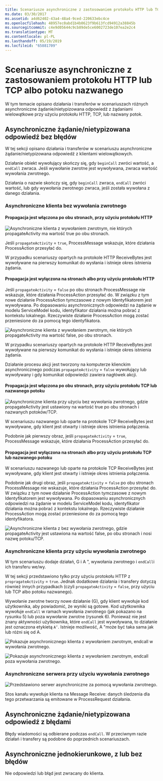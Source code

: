 ```yaml
---
title: Scenariusze asynchroniczne z zastosowaniem protokołu HTTP lub TCP albo potoku nazwanego
ms.date: 03/30/2017
ms.assetid: a4d62402-43a4-48a4-9ced-220633ebc4ce
ms.openlocfilehash: 48957ec0abd1b4b0623f9b613fcd94912a38845b
ms.sourcegitcommit: c4e9d05644c9cb89de5ce6002723de107ea2e2c4
ms.translationtype: MT
ms.contentlocale: pl-PL
ms.lasthandoff: 05/19/2019
ms.locfileid: "65881709"
---
```

# <a name="asynchronous-scenarios-using-http-tcp-or-named-pipe"></a>Scenariusze asynchroniczne z zastosowaniem protokołu HTTP lub TCP albo potoku nazwanego
W tym temacie opisano działania i transferów w scenariuszach różnych asynchroniczne żądanie/nietypizowana odpowiedź z żądaniami wielowątkowe przy użyciu protokołu HTTP, TCP, lub nazwany potok.  
  
## <a name="asynchronous-requestreply-without-errors"></a>Asynchroniczne żądanie/nietypizowana odpowiedź bez błędów  
 W tej sekcji opisano działania i transferów w scenariuszu asynchroniczne żądanie/nietypizowana odpowiedź z klientami wielowątkowych.  
  
 Działanie obiekt wywołujący skończy się, gdy `beginCall` zwróci wartość, a `endCall` zwraca. Jeśli wywołanie zwrotne jest wywoływana, zwraca wartość wywołania zwrotnego.  
  
 Działania o nazwie skończy się, gdy `beginCall` zwraca, `endCall` zwróci wartość, lub gdy wywołania zwrotnego zwraca, jeśli została wywołana z danego działania.  
  
### <a name="asynchronous-client-without-callback"></a>Asynchroniczne klienta bez wywołania zwrotnego  
  
#### <a name="propagation-is-enabled-on-both-sides-using-http"></a>Propagacja jest włączona po obu stronach, przy użyciu protokołu HTTP  
 ![Asynchroniczne klienta z wywołaniem zwrotnym, nie których propagateActivity ma wartość true po obu stronach.](./media/asynchronous-scenarios-using-http-tcp-or-named-pipe/asynchronous-client-no-callback.gif)   
  
 Jeśli `propagateActivity` = `true`, ProcessMessage wskazuje, które działania ProcessAction przesyłać do.  
  
 W przypadku scenariuszy opartych na protokole HTTP ReceiveBytes jest wywoływane na pierwszy komunikat do wysłania i istnieje okres istnienia żądania.  
  
#### <a name="propagation-is-disabled-on-either-sides-using-http"></a>Propagacja jest wyłączona na stronach albo przy użyciu protokołu HTTP  
 Jeśli `propagateActivity` = `false` po obu stronach ProcessMessage nie wskazuje, które działania ProcessAction przesyłać do. W związku z tym nowe działanie ProcessAction tymczasowe z nowym Identyfikatorem jest wywoływana. Po dopasowaniu asynchronicznych odpowiedzi na żądanie w modelu ServiceModel kodu, identyfikator działania można pobrać z kontekstu lokalnego. Rzeczywiste działanie ProcessAction mogą zostać przeniesione do za pomocą tego identyfikatora.  
  
 ![Asynchroniczne klienta z wywołaniem zwrotnym, nie których propagateActivity ma wartość false, po obu stronach.](./media/asynchronous-scenarios-using-http-tcp-or-named-pipe/asynchronous-scenario-propagation-disabled-either-side.gif)  
    
 W przypadku scenariuszy opartych na protokole HTTP ReceiveBytes jest wywoływane na pierwszy komunikat do wysłania i istnieje okres istnienia żądania.  
  
 Działanie procesu akcji jest tworzony na komputerze klienckim asynchronicznego podczas `propagateActivity` = `false` wywołujący lub wywoływany i gdy komunikat odpowiedzi zawiera nagłówek akcji.  
  
#### <a name="propagation-is-enabled-on-both-sides-using-tcp-or-named-pipe"></a>Propagacja jest włączona po obu stronach, przy użyciu protokołu TCP lub nazwanego potoku  
 ![Asynchroniczne klienta przy użyciu bez wywołania zwrotnego, gdzie propagateActivity jest ustawiony na wartość true po obu stronach i nazwanych potoków/TCP.](./media/asynchronous-scenarios-using-http-tcp-or-named-pipe/asynchronous-scenario-propagation-enabled-using-tcp.gif)  
  
 W scenariuszu nazwanego lub oparte na protokole TCP ReceiveBytes jest wywoływane, gdy klient jest otwarty i istnieje okres istnienia połączenia.  
  
 Podobnie jak pierwszy obraz, jeśli `propagateActivity` = `true`, ProcessMessage wskazuje, które działania ProcessAction przesyłać do.  
  
#### <a name="propagation-is-disabled-on-either-sides-using-tcp-or-named-pipe"></a>Propagacja jest wyłączona na stronach albo przy użyciu protokołu TCP lub nazwanego potoku  
 W scenariuszu nazwanego lub oparte na protokole TCP ReceiveBytes jest wywoływane, gdy klient jest otwarty i istnieje okres istnienia połączenia.  
  
 Podobnie jak drugi obraz, jeśli `propagateActivity` = `false` po obu stronach ProcessMessage nie wskazuje, które działania ProcessAction przesyłać do. W związku z tym nowe działanie ProcessAction tymczasowe z nowym Identyfikatorem jest wywoływana. Po dopasowaniu asynchronicznych odpowiedzi na żądanie w modelu ServiceModel kodu, identyfikator działania można pobrać z kontekstu lokalnego. Rzeczywiste działanie ProcessAction mogą zostać przeniesione do za pomocą tego identyfikatora.  
  
 ![Asynchroniczne klienta z bez wywołania zwrotnego, gdzie propagateActivity jest ustawiona na wartość false, po obu stronach i nosi nazwę potoku/TCP.](./media/asynchronous-scenarios-using-http-tcp-or-named-pipe/asynchronous-scenario-propagation-disabled-using-tcp.gif)  
    
### <a name="asynchronous-client-with-callback"></a>Asynchroniczne klienta przy użyciu wywołania zwrotnego  
 W tym scenariuszu dodaje działań, G i A ", wywołania zwrotnego i `endCall`i ich transferu we/wy.  
  
 W tej sekcji przedstawiono tylko przy użyciu protokołu HTTP z `propragateActivity` = `true`. Jednak dodatkowe działania i transfery dotyczą również innych przypadkach (czyli `propagateActivity` = `false`, przy użyciu lub TCP albo potoku nazwanego).  
  
 Wywołanie zwrotne tworzy nowe działanie (G), gdy klient wywołuje kod użytkownika, aby powiadomić, że wyniki są gotowe. Kod użytkownika wywołuje `endCall` w ramach wywołania zwrotnego (jak pokazano na rysunku 5) lub poza wywołanie zwrotne (rysunek 6). Ponieważ nie jest znany aktywności użytkownika, które `endCall` jest wywoływana, to działanie jest oznaczona etykietą `A’`. Istnieje możliwość, A "może być taka sama jak lub różni się od A.  
  
 ![Pokazuje asynchronicznego klienta z wywołaniem zwrotnym, endcall w wywołania zwrotnego.](./media/asynchronous-scenarios-using-http-tcp-or-named-pipe/asynchronous-client-callback-endcall-in-callback.gif)  
    
 ![Pokazuje asynchronicznego klienta z wywołaniem zwrotnym, endcall poza wywołania zwrotnego.](./media/asynchronous-scenarios-using-http-tcp-or-named-pipe/asynchronous-client-callback-endcall-outside-callback.gif)  
    
### <a name="asynchronous-server-with-callback"></a>Asynchroniczne serwera przy użyciu wywołania zwrotnego  
 ![Przedstawiono serwer asynchroniczne za pomocą wywołania zwrotnego.](./media/asynchronous-scenarios-using-http-tcp-or-named-pipe/asynchronous-server-callback.gif)  
    
 Stos kanału wywołuje klienta na Message Receive: danych śledzenia dla tego przetwarzania są emitowane w ProcessRequest działania.  
  
## <a name="asynchronous-requestreply-with-errors"></a>Asynchroniczne żądanie/nietypizowana odpowiedź z błędami  
 Błędy wiadomości są odbierane podczas `endCall`. W przeciwnym razie działań i transfery są podobne do poprzednich scenariuszach.  
  
## <a name="asynchronous-one-way-with-or-without-errors"></a>Asynchroniczne jednokierunkowe, z lub bez błędów  
 Nie odpowiedzi lub błąd jest zwracany do klienta.
